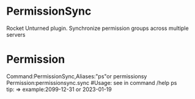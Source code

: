 # PermissionSync
Rocket Unturned plugin. Synchronize permission groups across multiple servers

# Permission 
Command:PermissionSync,Aliases:"ps"or permissionsy<br>
Permission:permissionsync.sync
#Usage:
see in command /help ps<br>
tip:<ExpireDate> => example:2099-12-31 or 2023-01-19
